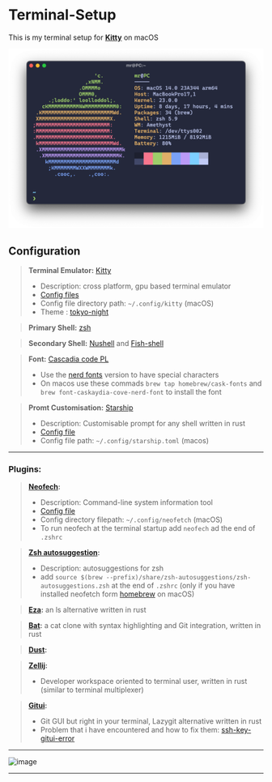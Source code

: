 # Terminal-Setup
This is my terminal setup for **[Kitty](https://github.com/kovidgoyal/kitty)** on macOS

![image](/README-Files/focus.png)

## Configuration

> **Terminal Emulator:** [Kitty](https://github.com/kovidgoyal/kitty)
>  - Description: cross platform, gpu based terminal emulator 
>  - [Config files](Config-Files/kitty)
>  - Config file directory path:  ```~/.config/kitty``` (macOS)
>  - Theme : [tokyo-night](https://github.com/davidmathers/tokyo-night-kitty-theme)

> **Primary Shell:** [zsh](h)

> **Secondary Shell:** [Nushell](https://github.com/nushell/nushell) and [Fish-shell](https://github.com/fish-shell/fish-shell)

>**Font:** [Cascadia code PL](https://github.com/microsoft/cascadia-code)
>  - Use the [nerd fonts](https://github.com/ryanoasis/nerd-fonts) version to have special characters
>  - On macos use these commads ```brew tap homebrew/cask-fonts``` and ```brew font-caskaydia-cove-nerd-font``` to install the font
  


>**Promt Customisation:** [Starship](https://github.com/starship/starship)
>  - Description: Customisable prompt for any shell written in rust
>  - [Config file](Config-Files/starship.toml)
>  - Config file path:  ```~/.config/starship.toml``` (macos)

----
### Plugins:
> **[Neofech](https://github.com/dylanaraps/neofetch):**
>    - Description: Command-line system information tool
>    - [Config file](Config-Files/neofetch)
>    - Config directory filepath: ```~/.config/neofetch``` (macOS)
>    - To run neofech at the terminal startup add ```neofech``` ad the end of ```.zshrc``` 

> **[Zsh autosuggestion](https://github.com/zsh-users/zsh-autosuggestions):**
>    - Description: autosuggestions for zsh
>    - add ```source $(brew --prefix)/share/zsh-autosuggestions/zsh-autosuggestions.zsh``` at the end of ```.zshrc``` (only if you have installed neofetch form [homebrew](https://github.com/Homebrew/brew) on macOS)

> **[Eza](https://github.com/eza-community/eza):** an ls alternative written in rust

> **[Bat](https://github.com/sharkdp/bat):** a cat clone with syntax highlighting and Git integration, written in rust

> **[Dust](https://github.com/bootandy/dust):**

> **[Zellij](https://github.com/zellij-org/zellij):**
>   - Developer workspace oriented to terminal user, written in rust (similar to terminal multiplexer)

> **[Gitui](https://github.com/extrawurst/gitui):**
>    -   Git GUI but right in your terminal, Lazygit alternative written in rust
>    -   Problem that i have encountered and how to fix them: [ssh-key-gitui-error](/README-Files/shh_key_gitui_error.md)

---

![image](/README-Files/large.png)

---
